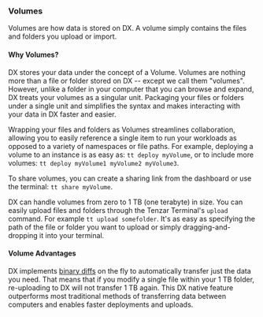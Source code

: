 ### Volumes

Volumes are how data is stored on DX. A volume simply contains the files and folders you upload or import.

#### Why Volumes?
DX stores your data under the concept of a Volume. Volumes are nothing more than a file or folder stored on DX -- except we call them "volumes". However, unlike a folder in your computer that you can browse and expand, DX treats your volumes as a singular unit. Packaging your files or folders under a single unit and simplifies the syntax and makes interacting with your data in DX faster and easier.

Wrapping your files and folders as Volumes streamlines collaboration, allowing you to easily reference a single item to run your workloads as opposed to a variety of namespaces or file paths. For example, deploying a volume to an instance is as easy as: `tt deploy myVolume`, or to include more volumes: `tt deploy myVolume1 myVolume2 myVolume3`.

To share volumes, you can create a sharing link from the dashboard or use the terminal: `tt share myVolume`.

DX can handle volumes from zero to 1 TB (one terabyte) in size. You can easily upload files and folders through the Tenzar Terminal's `upload` command. For example `tt upload somefolder`. It's as easy as specifying the path of the file or folder you want to upload or simply dragging-and-dropping it into your terminal.

#### Volume Advantages
DX implements [binary diffs](https://en.wikipedia.org/wiki/Diff_utility) on the fly to automatically transfer just the data you need. That means that if you modify a single file within your 1 TB folder, re-uploading to DX will not transfer 1 TB again. This DX native feature outperforms most traditional methods of transferring data between computers and enables faster deployments and uploads.
